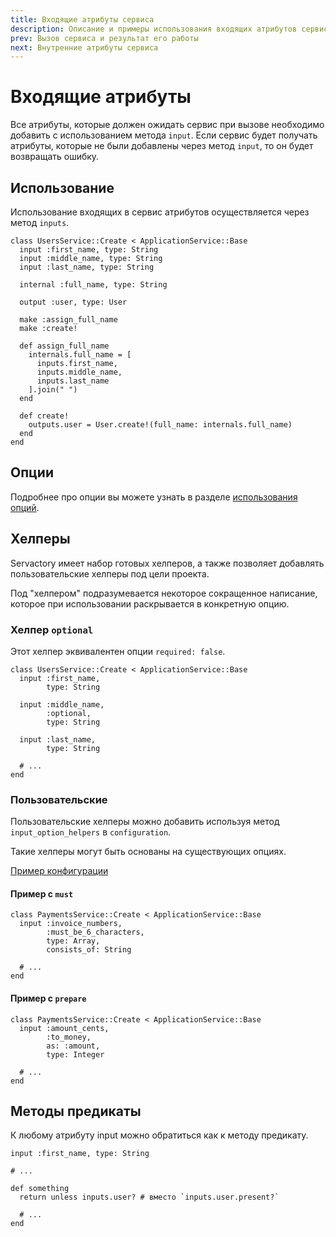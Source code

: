 ```yaml
---
title: Входящие атрибуты сервиса
description: Описание и примеры использования входящих атрибутов сервиса
prev: Вызов сервиса и результат его работы
next: Внутренние атрибуты сервиса
---
```


# Входящие атрибуты

Все атрибуты, которые должен ожидать сервис при вызове необходимо добавить с использованием метода `input`.
Если сервис будет получать атрибуты, которые не были добавлены через метод `input`, то он будет возвращать ошибку.

## Использование

Использование входящих в сервис атрибутов осуществляется через метод `inputs`.

```ruby{2-4,15-17}
class UsersService::Create < ApplicationService::Base
  input :first_name, type: String
  input :middle_name, type: String
  input :last_name, type: String

  internal :full_name, type: String

  output :user, type: User

  make :assign_full_name
  make :create!

  def assign_full_name
    internals.full_name = [
      inputs.first_name,
      inputs.middle_name,
      inputs.last_name
    ].join(" ")
  end

  def create!
    outputs.user = User.create!(full_name: internals.full_name)
  end
end
```

## Опции

Подробнее про опции вы можете узнать в разделе [использования опций](../options/usage).

## Хелперы

Servactory имеет набор готовых хелперов, а также позволяет добавлять пользовательские хелперы под цели проекта.

Под "хелпером" подразумевается некоторое сокращенное написание, которое при использовании раскрывается в конкретную опцию.

### Хелпер `optional`

Этот хелпер эквивалентен опции `required: false`.

```ruby{6}
class UsersService::Create < ApplicationService::Base
  input :first_name,
        type: String

  input :middle_name,
        :optional,
        type: String

  input :last_name,
        type: String

  # ...
end
```

### Пользовательские

Пользовательские хелперы можно добавить используя метод `input_option_helpers` в `configuration`.

Такие хелперы могут быть основаны на существующих опциях.

[Пример конфигурации](../configuration#хелперы-для-input)

#### Пример с `must`

```ruby{3}
class PaymentsService::Create < ApplicationService::Base
  input :invoice_numbers,
        :must_be_6_characters,
        type: Array,
        consists_of: String

  # ...
end
```

#### Пример с `prepare`

```ruby{3}
class PaymentsService::Create < ApplicationService::Base
  input :amount_cents,
        :to_money,
        as: :amount,
        type: Integer

  # ...
end
```

## Методы предикаты

К любому атрибуту input можно обратиться как к методу предикату.

```ruby{6}
input :first_name, type: String

# ...

def something
  return unless inputs.user? # вместо `inputs.user.present?`
  
  # ...
end
```

